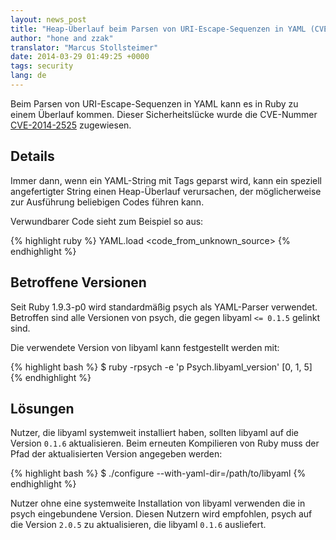 ```yaml
---
layout: news_post
title: "Heap-Überlauf beim Parsen von URI-Escape-Sequenzen in YAML (CVE-2014-2525)"
author: "hone and zzak"
translator: "Marcus Stollsteimer"
date: 2014-03-29 01:49:25 +0000
tags: security
lang: de
---
```


Beim Parsen von URI-Escape-Sequenzen in YAML kann es in Ruby zu einem Überlauf kommen.
Dieser Sicherheitslücke wurde die CVE-Nummer
[CVE-2014-2525](http://www.ocert.org/advisories/ocert-2014-003.html)
zugewiesen.

## Details

Immer dann, wenn ein YAML-String mit Tags geparst wird, kann ein
speziell angefertigter String einen Heap-Überlauf verursachen,
der möglicherweise zur Ausführung beliebigen Codes führen kann.

Verwundbarer Code sieht zum Beispiel so aus:

{% highlight ruby %}
YAML.load <code_from_unknown_source>
{% endhighlight %}

## Betroffene Versionen

Seit Ruby 1.9.3-p0 wird standardmäßig psych als YAML-Parser verwendet.
Betroffen sind alle Versionen von psych, die gegen libyaml `<= 0.1.5` gelinkt sind.

Die verwendete Version von libyaml kann festgestellt werden mit:

{% highlight bash %}
$ ruby -rpsych -e 'p Psych.libyaml_version'
[0, 1, 5]
{% endhighlight %}

## Lösungen

Nutzer, die libyaml systemweit installiert haben, sollten libyaml auf die
Version `0.1.6` aktualisieren. Beim erneuten Kompilieren von Ruby muss der
Pfad der aktualisierten Version angegeben werden:

{% highlight bash %}
$ ./configure --with-yaml-dir=/path/to/libyaml
{% endhighlight %}

Nutzer ohne eine systemweite Installation von libyaml verwenden die in psych
eingebundene Version. Diesen Nutzern wird empfohlen, psych auf die Version `2.0.5`
zu aktualisieren, die libyaml `0.1.6` ausliefert.
